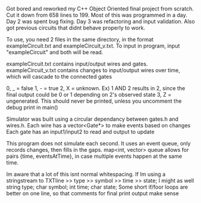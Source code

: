 Got bored and reworked my C++ Object Oriented final project from scratch.
Cut it down from 658 lines to 199.
Most of this was programmed in a day. Day 2 was spent bug fixing. Day 3 was refactoring and input validation.
Also got previous circuits that didnt behave properly to work.

To use, you need 2 files in the same directory, in the format exampleCircuit.txt and exampleCircuit_v.txt.
To input in program, input "exampleCircuit" and both will be read.

exampleCircuit.txt contains input/output wires and gates.
exampleCircuit_v.txt contains changes to input/output wires over time, which will cascade to the connected gates

0, _     = false
1, -     = true
2, X     = unknown. Ex) 1 AND 2 results in 2, since the final output could be 0 or 1 depending on 2's observed state
3, Z     = ungenerated. This should never be printed, unless you uncomment the debug print in main()

Simulator was built using a circular dependancy between gates.h and wires.h.
Each wire has a vector<Gate*> to make events based on changes
Each gate has an input1/input2 to read and output to update

This program does not simulate each second. It uses an event queue, only records changes, then fills in the gaps. 
map<int, vector<Event>> queue allows for pairs {time, eventsAtTime}, in case multiple events happen at the same time. 

Im aware that a lot of this isnt normal whitespacing.
If Im using a stringstream to     TXTline >> type >> symbol >> time >> state;
I might as well                  string type; char symbol; int time; char state; 
Some short if/foor loops are better on one line, so that comments for final print output make sense
